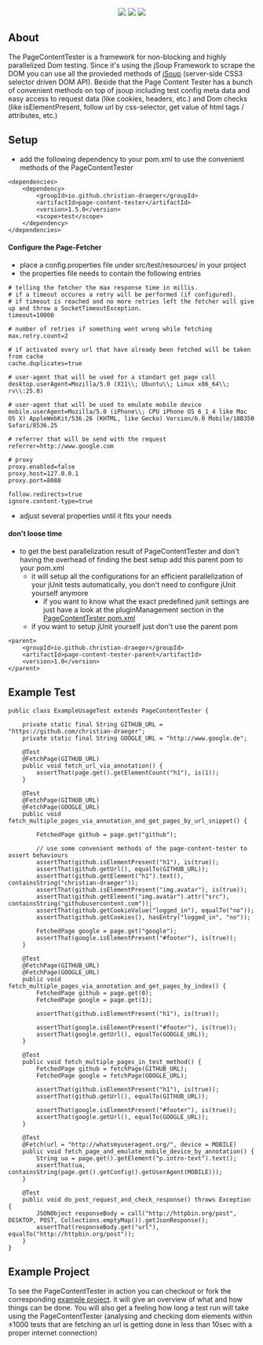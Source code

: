 <p align="center">
<a href="https://travis-ci.org/christian-draeger/page-content-tester"><img src="https://travis-ci.org/christian-draeger/page-content-tester.svg?branch=master"/></a>
<a href="http://search.maven.org/#search%7Cgav%7C1%7Cg%3A%22io.github.christian-draeger%22%20AND%20a%3A%22page-content-tester%22"><img src="https://img.shields.io/maven-central/v/io.github.christian-draeger/page-content-tester.svg"/></a>
<a href="https://github.com/christian-draeger/page-content-tester/issues"><img src="https://img.shields.io/github/issues/christian-draeger/page-content-tester.svg"/></a>
</p>

## About

The PageContentTester is a framework for non-blocking and highly parallelized Dom testing. Since it's using the jSoup Framework to scrape the DOM you can use all the provieded methods of [jSoup](https://jsoup.org/) (server-side CSS3 selector driven DOM API). Beside that the Page Content Tester has a bunch of convenient methods on top of jsoup including test config meta data and easy access to request data (like cookies, headers, etc.) and Dom checks (like isElementPresent, follow url by css-selector, get value of html tags / attributes, etc.)

## Setup

* add the following dependency to your pom.xml to use the convenient methods of the PageContentTester

```
<dependencies>
    <dependency>
        <groupId>io.github.christian-draeger</groupId>
        <artifactId>page-content-tester</artifactId>
        <version>1.5.0</version>
        <scope>test</scope>
    </dependency>
</dependencies>
```

#### Configure the Page-Fetcher
- place a config.properties file under src/test/resources/ in your project
- the properties file needs to contain the following entries

```
# telling the fetcher the max response time in millis.
# if a timeout occures a retry will be performed (if configured).
# if timeout is reached and no more retries left the fetcher will give up and throw a SocketTimeoutException.
timeout=10000

# number of retries if something went wrong while fetching
max.retry.count=2

# if activated every url that have already been fetched will be taken from cache
cache.duplicates=true

# user-agent that will be used for a standart get page call
desktop.userAgent=Mozilla/5.0 (X11\\; Ubuntu\\; Linux x86_64\\; rv\\:25.0)

# user-agent that will be used to emulate mobile device
mobile.userAgent=Mozilla/5.0 (iPhone\\; CPU iPhone OS 6_1_4 like Mac OS X) AppleWebKit/536.26 (KHTML, like Gecko) Version/6.0 Mobile/10B350 Safari/8536.25

# referrer that will be send with the request
referrer=http://www.google.com

# proxy
proxy.enabled=false
proxy.host=127.0.0.1
proxy.port=8080

follow.redirects=true
ignore.content-type=true
```

- adjust several properties until it fits your needs


#### don't loose time
- to get the best parallelization result of PageContentTester and don't having the overhead of finding the best setup add this parent pom to your pom.xml
  - it will setup all the configurations for an efficient parallelization of your jUnit tests automatically, you don't need to configure jUnit yourself anymore
    - if you want to know what the exact predefined junit settings are just have a look at the pluginManagement section in the [PageContentTester pom.xml](https://github.com/christian-draeger/page-content-tester/blob/master/pom.xml)
  - if you want to setup jUnit yourself just don't use the parent pom

```
<parent>
    <groupId>io.github.christian-draeger</groupId>
    <artifactId>page-content-tester-parent</artifactId>
    <version>1.0</version>
</parent>
```

## Example Test

```
public class ExampleUsageTest extends PageContentTester {

    private static final String GITHUB_URL = "https://github.com/christian-draeger";
    private static final String GOOGLE_URL = "http://www.google.de";

    @Test
    @FetchPage(GITHUB_URL)
    public void fetch_url_via_annotation() {
        assertThat(page.get().getElementCount("h1"), is(1));
    }

    @Test
    @FetchPage(GITHUB_URL)
    @FetchPage(GOOGLE_URL)
    public void fetch_multiple_pages_via_annotation_and_get_pages_by_url_snippet() {

        FetchedPage github = page.get("github");

        // use some convenient methods of the page-content-tester to assert behaviours
        assertThat(github.isElementPresent("h1"), is(true));
        assertThat(github.getUrl(), equalTo(GITHUB_URL));
        assertThat(github.getElement("h1").text(), containsString("christian-draeger"));
        assertThat(github.isElementPresent("img.avatar"), is(true));
        assertThat(github.getElement("img.avatar").attr("src"), containsString("githubusercontent.com"));
        assertThat(github.getCookieValue("logged_in"), equalTo("no"));
        assertThat(github.getCookies(), hasEntry("logged_in", "no"));

        FetchedPage google = page.get("google");
        assertThat(google.isElementPresent("#footer"), is(true));
    }

    @Test
    @FetchPage(GITHUB_URL)
    @FetchPage(GOOGLE_URL)
    public void fetch_multiple_pages_via_annotation_and_get_pages_by_index() {
        FetchedPage github = page.get(0);
        FetchedPage google = page.get(1);

        assertThat(github.isElementPresent("h1"), is(true));

        assertThat(google.isElementPresent("#footer"), is(true));
        assertThat(google.getUrl(), equalTo(GOOGLE_URL));
    }

    @Test
    public void fetch_multiple_pages_in_test_method() {
        FetchedPage github = fetchPage(GITHUB_URL);
        FetchedPage google = fetchPage(GOOGLE_URL);

        assertThat(github.isElementPresent("h1"), is(true));
        assertThat(github.getUrl(), equalTo(GITHUB_URL));

        assertThat(google.isElementPresent("#footer"), is(true));
        assertThat(google.getUrl(), equalTo(GOOGLE_URL));
    }
    
    @Test
    @Fetch(url = "http://whatsmyuseragent.org/", device = MOBILE)
    public void fetch_page_and_emulate_mobile_device_by_annotation() {
        String ua = page.get().getElement("p.intro-text").text();
        assertThat(ua, containsString(page.get().getConfig().getUserAgent(MOBILE)));
    }

    @Test
    public void do_post_request_and_check_response() throws Exception {
        JSONObject responseBody = call("http://httpbin.org/post", DESKTOP, POST, Collections.emptyMap()).getJsonResponse();
        assertThat(responseBody.get("url"), equalTo("http://httpbin.org/post"));
    }
}
```

## Example Project
To see the PageContentTester in action you can checkout or fork the corresponding [example project](https://github.com/christian-draeger/page-content-tester-example). it will give an overview of what and how things can be done. You will also get a feeling how long a test run will take using the PageContentTester (analysing and checking dom elements within ±1000 tests that are fetching an url is getting done in less than 10sec with a proper internet connection) 
